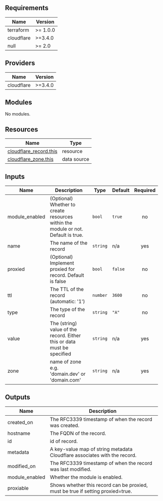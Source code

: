 <!-- markdown-link-check-disable -->
<!-- BEGIN_TF_DOCS -->
## Requirements

| Name | Version |
|------|---------|
| terraform | >= 1.0.0 |
| cloudflare | >=3.4.0 |
| null | >= 2.0 |

## Providers

| Name | Version |
|------|---------|
| cloudflare | >=3.4.0 |

## Modules

No modules.

## Resources

| Name | Type |
|------|------|
| [cloudflare_record.this](https://registry.terraform.io/providers/cloudflare/cloudflare/latest/docs/resources/record) | resource |
| [cloudflare_zone.this](https://registry.terraform.io/providers/cloudflare/cloudflare/latest/docs/data-sources/zone) | data source |

## Inputs

| Name | Description | Type | Default | Required |
|------|-------------|------|---------|:--------:|
| module\_enabled | (Optional) Whether to create resources within the module or not. Default is true. | `bool` | `true` | no |
| name | The name of the record | `string` | n/a | yes |
| proxied | (Optional) Implement proxied for record. Default is false | `bool` | `false` | no |
| ttl | The TTL of the record (automatic: '1') | `number` | `3600` | no |
| type | The type of the record | `string` | `"A"` | no |
| value | The (string) value of the record. Either this or data must be specified | `string` | n/a | yes |
| zone | name of zone e.g. 'domain.dev' or 'domain.com' | `string` | n/a | yes |

## Outputs

| Name | Description |
|------|-------------|
| created\_on | The RFC3339 timestamp of when the record was created. |
| hostname | The FQDN of the record. |
| id | id of record. |
| metadata | A key-value map of string metadata Cloudflare associates with the record. |
| modified\_on | The RFC3339 timestamp of when the record was last modified. |
| module\_enabled | Whether the module is enabled. |
| proxiable | Shows whether this record can be proxied, must be true if setting proxied=true. |
<!-- END_TF_DOCS -->
<!-- markdown-link-check-enable -->